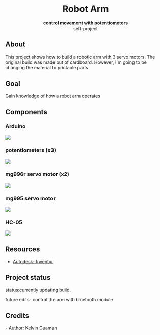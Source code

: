 
 <h1 align="center">Robot Arm</h1>
  <p align="center"><strong>control movement with potentiometers</strong>
   <br>self-project</p>

  <h2>About</h2>
  This project shows how to build a robotic arm with 3 servo motors. The original build was made out of cardboard. However, I'm going to be changing the material to printable parts.
  
   
<h2>Goal</h2>
Gain knowledge of how a robot arm operates
<h2>Components</h2>

  <h3>Arduino</h3>
    <img src="https://user-images.githubusercontent.com/80166775/110216195-b6ed1500-7e7b-11eb-8f5b-3a47efa29033.jpg"></div>

  <h3>potentiometers (x3) </h3>
    <img src="https://user-images.githubusercontent.com/80166775/110220260-5ae1bb00-7e92-11eb-8dd3-edc08fd661b8.jpg"></div>
    <h3>mg996r servo motor (x2)</h3>
    <img src="https://user-images.githubusercontent.com/80166775/110220261-5c12e800-7e92-11eb-9a92-93d3d2a0a898.jpg"></div>

  <h3>mg995 servo motor </h3>
    <img src="https://user-images.githubusercontent.com/80166775/110220302-aeec9f80-7e92-11eb-9bad-a0eaacb6104d.jpg"></div>
   
  <h3> HC-05 </h3>
    <img src="https://user-images.githubusercontent.com/80166775/110221235-0d1c8100-7e99-11eb-8e95-1e251463bdb9.jpg"></div>
    
    
<h2>Resources</h2>
<ul>
  <li><a href="https://www.autodesk.com/" target="_blank">Autodesk- Inventor</a></li>
</ul>  

<h2>Project status</h2>
 status:currently updating build.
<p> future edits- control the arm with bluetooth module</p>

<h2>Credits</h2>
- Author: Kelvin Guaman
